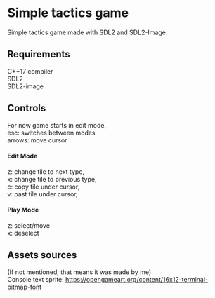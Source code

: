# Simple tactics game
Simple tactics game made with SDL2 and SDL2-Image.

## Requirements
C++17 compiler  
SDL2  
SDL2-image  

## Controls
For now game starts in edit mode,  
esc: switches between modes  
arrows: move cursor

#### Edit Mode 
z: change tile to next type,  
x: change tile to previous type,  
c: copy tile under cursor,  
v: past tile under cursor,  

#### Play Mode
z: select/move  
x: deselect  

## Assets sources
(If not mentioned, that means it was made by me)\
Console text sprite: https://opengameart.org/content/16x12-terminal-bitmap-font  
